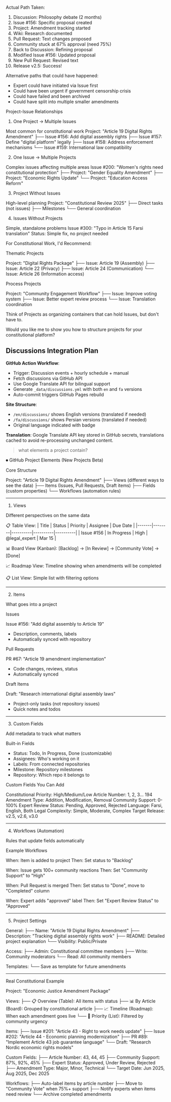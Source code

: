Actual Path Taken:
  1. Discussion: Philosophy debate (2 months)
  2. Issue #156: Specific proposal created
  3. Project: Amendment tracking started
  4. Wiki: Research documented
  5. Pull Request: Text changes proposed
  6. Community stuck at 67% approval (need 75%)
  7. Back to Discussion: Refining proposal
  8. Modified Issue #156: Updated proposal
  9. New Pull Request: Revised text
  10. Release v2.5: Success!

  Alternative paths that could have happened:
  - Expert could have initiated via Issue first
  - Could have been urgent if government censorship crisis
  - Could have failed and been archived
  - Could have split into multiple smaller amendments

 Project-Issue Relationships

  1. One Project → Multiple Issues

  Most common for constitutional work
  Project: "Article 19 Digital Rights Amendment"
  ├── Issue #156: Add digital assembly rights
  ├── Issue #157: Define "digital platform" legally
  ├── Issue #158: Address enforcement mechanisms
  └── Issue #159: International law compatibility

  2. One Issue → Multiple Projects

  Complex issues affecting multiple areas
  Issue #200: "Women's rights need constitutional protection"
  ├── Project: "Gender Equality Amendment"
  ├── Project: "Economic Rights Update"
  └── Project: "Education Access Reform"

  3. Project Without Issues

  High-level planning
  Project: "Constitutional Review 2025"
  ├── Direct tasks (not issues)
  ├── Milestones
  └── General coordination

  4. Issues Without Projects

  Simple, standalone problems
  Issue #300: "Typo in Article 15 Farsi translation"
  Status: Simple fix, no project needed

  For Constitutional Work, I'd Recommend:

  Thematic Projects

  Project: "Digital Rights Package"
  ├── Issue: Article 19 (Assembly)
  ├── Issue: Article 22 (Privacy)
  ├── Issue: Article 24 (Communication)
  └── Issue: Article 26 (Information access)

  Process Projects

  Project: "Community Engagement Workflow"
  ├── Issue: Improve voting system
  ├── Issue: Better expert review process
  └── Issue: Translation coordination

  Think of Projects as organizing containers that can hold Issues, but don't have to.

  Would you like me to show you how to structure projects for your constitutional platform?

## Discussions Integration Plan

**GitHub Action Workflow**:
- Trigger: Discussion events + hourly schedule + manual
- Fetch discussions via GitHub API
- Use Google Translate API for bilingual support
- Generate `_data/discussions.yml` with both `en` and `fa` versions
- Auto-commit triggers GitHub Pages rebuild

**Site Structure**:
- `/en/discussions/` shows English versions (translated if needed)
- `/fa/discussions/` shows Persian versions (translated if needed)
- Original language indicated with badge

**Translation**: Google Translate API key stored in GitHub secrets, translations cached to avoid re-processing unchanged content.

> what elements a project contain?

⏺ GitHub Project Elements (New Projects Beta)

  Core Structure

  Project: "Article 19 Digital Rights Amendment"
  ├── Views (different ways to see the data)
  ├── Items (Issues, Pull Requests, Draft items)
  ├── Fields (custom properties)
  └── Workflows (automation rules)

  ---
  1. Views

  Different perspectives on the same data

  📋 Table View:
  | Title | Status | Priority | Assignee | Due Date |
  |-------|--------|----------|----------|----------|
  | Issue #156 | In Progress | High | @legal_expert | Mar 15 |

  📊 Board View (Kanban):
  [Backlog] → [In Review] → [Community Vote] → [Done]

  📈 Roadmap View:
  Timeline showing when amendments will be completed

  📋 List View:
  Simple list with filtering options

  ---
  2. Items

  What goes into a project

  Issues

  Issue #156: "Add digital assembly to Article 19"
  - Description, comments, labels
  - Automatically synced with repository

  Pull Requests

  PR #67: "Article 19 amendment implementation"
  - Code changes, reviews, status
  - Automatically synced

  Draft Items

  Draft: "Research international digital assembly laws"
  - Project-only tasks (not repository issues)
  - Quick notes and todos

  ---
  3. Custom Fields

  Add metadata to track what matters

  Built-in Fields

  - Status: Todo, In Progress, Done (customizable)
  - Assignees: Who's working on it
  - Labels: From connected repositories
  - Milestone: Repository milestones
  - Repository: Which repo it belongs to

  Custom Fields You Can Add

  Constitutional Priority: High/Medium/Low
  Article Number: 1, 2, 3... 194
  Amendment Type: Addition, Modification, Removal
  Community Support: 0-100%
  Expert Review Status: Pending, Approved, Rejected
  Language: Farsi, English, Both
  Legal Complexity: Simple, Moderate, Complex
  Target Release: v2.5, v2.6, v3.0

  ---
  4. Workflows (Automation)

  Rules that update fields automatically

  Example Workflows

  When: Item is added to project
  Then: Set status to "Backlog"

  When: Issue gets 100+ community reactions
  Then: Set "Community Support" to "High"

  When: Pull Request is merged
  Then: Set status to "Done", move to "Completed" column

  When: Expert adds "approved" label
  Then: Set "Expert Review Status" to "Approved"

  ---
  5. Project Settings

  General:
  ├── Name: "Article 19 Digital Rights Amendment"
  ├── Description: "Tracking digital assembly rights work"
  ├── README: Detailed project explanation
  └── Visibility: Public/Private

  Access:
  ├── Admin: Constitutional committee members
  ├── Write: Community moderators
  └── Read: All community members

  Templates:
  └── Save as template for future amendments

  ---
  Real Constitutional Example

  Project: "Economic Justice Amendment Package"

  Views:
  ├── 📋 Overview (Table): All items with status
  ├── 📊 By Article (Board): Grouped by constitutional article
  ├── 📈 Timeline (Roadmap): When each amendment goes live
  └── 🎯 Priority (List): Filtered by community urgency

  Items:
  ├── Issue #201: "Article 43 - Right to work needs update"
  ├── Issue #202: "Article 44 - Economic planning modernization"
  ├── PR #89: "Implement Article 43 job guarantee language"
  └── Draft: "Research Nordic economic rights models"

  Custom Fields:
  ├── Article Number: 43, 44, 45
  ├── Community Support: 87%, 92%, 45%
  ├── Expert Status: Approved, Under Review, Rejected
  ├── Amendment Type: Major, Minor, Technical
  └── Target Date: Jun 2025, Aug 2025, Dec 2025

  Workflows:
  ├── Auto-label items by article number
  ├── Move to "Community Vote" when 75%+ support
  ├── Notify experts when items need review
  └── Archive completed amendments